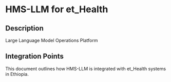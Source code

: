 # HMS-LLM for et_Health

## Description

Large Language Model Operations Platform

## Integration Points

This document outlines how HMS-LLM is integrated with et_Health systems in Ethiopia.

